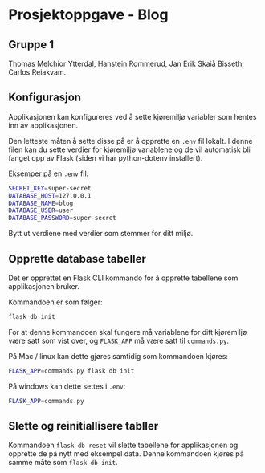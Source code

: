 # Prosjektoppgave - Blog

## Gruppe 1
Thomas Melchior Ytterdal, Hanstein Rommerud, Jan Erik Skaiå Bisseth, Carlos Reiakvam.

## Konfigurasjon
Applikasjonen kan konfigureres ved å sette kjøremiljø variabler som hentes inn av applikasjonen.

Den letteste måten å sette disse på er å opprette en `.env` fil lokalt. I denne filen kan du sette verdier for 
kjøremiljø variablene og de vil automatisk bli fanget opp av Flask (siden vi har python-dotenv installert).

Eksemper på en `.env` fil:

```bash
SECRET_KEY=super-secret
DATABASE_HOST=127.0.0.1
DATABASE_NAME=blog
DATABASE_USER=user
DATABASE_PASSWORD=super-secret
```

Bytt ut verdiene med verdier som stemmer for ditt miljø.

## Opprette database tabeller
Det er opprettet en Flask CLI kommando for å opprette tabellene som applikasjonen bruker.

Kommandoen er som følger:

```bash
flask db init
```
For at denne kommandoen skal fungere må variablene for ditt kjøremiljø være satt som vist over, og  `FLASK_APP` 
må være satt til `commands.py`. 

På Mac / linux kan dette gjøres samtidig som kommandoen kjøres:

```bash
FLASK_APP=commands.py flask db init
```

På windows kan dette settes i `.env`:

```bash
FLASK_APP=commands.py
```

## Slette og reinitiallisere tabller

Kommandoen `flask db reset` vil slette tabellene for applikasjonen og opprette de på nytt med eksempel data. 
Denne kommandoen kjøres på samme måte som `flask db init`.
